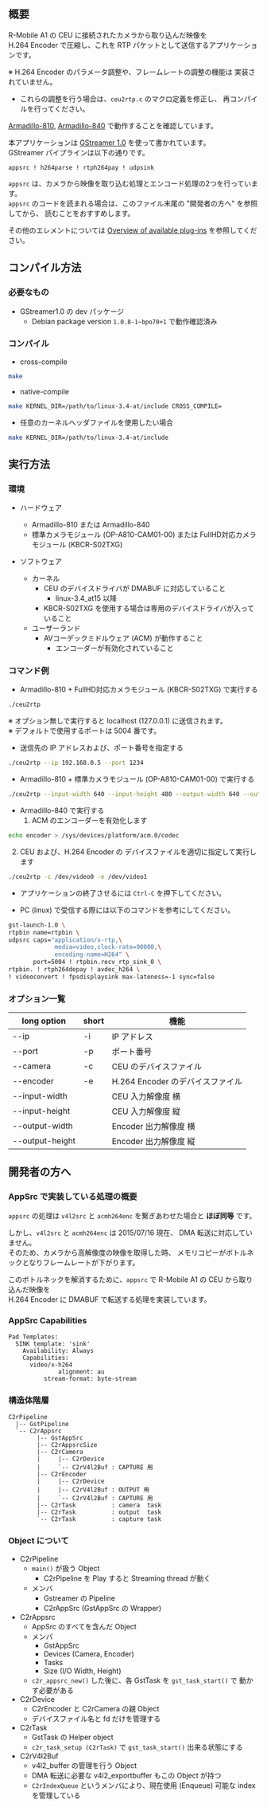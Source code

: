 ## 概要

R-Mobile A1 の CEU に接続されたカメラから取り込んだ映像を  
H.264 Encoder で圧縮し、これを RTP パケットとして送信するアプリケーションです。

※ H.264 Encoder のパラメータ調整や、フレームレートの調整の機能は
   実装されていません。
  - これらの調整を行う場合は、`ceu2rtp.c` のマクロ定義を修正し、
    再コンパイルを行ってください。

[Armadillo-810][1], [Armadillo-840][2] で動作することを確認しています。

本アプリケーションは [GStreamer 1.0][3] を使って書かれています。  
GStreamer パイプラインは以下の通りです。

```
appsrc ! h264parse ! rtph264pay ! udpsink
```

`appsrc` は、カメラから映像を取り込む処理とエンコード処理の2つを行っています。  
`appsrc` のコードを読まれる場合は、このファイル末尾の "開発者の方へ" を参照してから、
読むことをおすすめします。

その他のエレメントについては [Overview of available plug-ins][4] を参照してください。

[1]: http://armadillo.atmark-techno.com/armadillo-810
[2]: http://armadillo.atmark-techno.com/armadillo-840
[3]: http://gstreamer.freedesktop.org/
[4]: http://gstreamer.freedesktop.org/documentation/plugins.html

## コンパイル方法

### 必要なもの
  - GStreamer1.0 の dev パッケージ
    - Debian package version `1.0.8-1~bpo70+1` で動作確認済み

###  コンパイル
  - cross-compile
```sh
make
```
  - native-compile
```sh
make KERNEL_DIR=/path/to/linux-3.4-at/include CROSS_COMPILE=
```

  - 任意のカーネルヘッダファイルを使用したい場合
```sh
make KERNEL_DIR=/path/to/linux-3.4-at/include
```

## 実行方法

### 環境

- ハードウェア
  - Armadillo-810 または Armadillo-840
  - 標準カメラモジュール (OP-A810-CAM01-00) または FullHD対応カメラモジュール (KBCR-S02TXG)

- ソフトウェア
  - カーネル
    - CEU のデバイスドライバが DMABUF に対応していること
      - linux-3.4_at15 以降
    - KBCR-S02TXG を使用する場合は専用のデバイスドライバが入っていること
  - ユーザーランド
    - AVコーデックミドルウェア (ACM) が動作すること
      - エンコーダーが有効化されていること

### コマンド例

- Armadillo-810 + FullHD対応カメラモジュール (KBCR-S02TXG) で実行する
```sh
./ceu2rtp
```
※ オプション無しで実行すると localhost (127.0.0.1) に送信されます。  
※ デフォルトで使用するポートは 5004 番です。

- 送信先の IP アドレスおよび、ポート番号を指定する
```sh
./ceu2rtp --ip 192.168.0.5 --port 1234
```

- Armadillo-810 + 標準カメラモジュール (OP-A810-CAM01-00) で実行する
```sh
./ceu2rtp --input-width 640 --input-height 480 --output-width 640 --output-height 480
```

- Armadillo-840 で実行する
  1. ACM のエンコーダーを有効化します
```sh
echo encoder > /sys/devices/platform/acm.0/codec
```
  2. CEU および、H.264 Encoder の デバイスファイルを適切に指定して実行します
```sh
./ceu2rtp -c /dev/video0 -e /dev/video1
```

- アプリケーションの終了させるには `Ctrl-C` を押下してください。

- PC (linux) で受信する際には以下のコマンドを参考にしてください。
```sh
gst-launch-1.0 \
rtpbin name=rtpbin \
udpsrc caps="application/x-rtp,\
             media=video,clock-rate=90000,\
             encoding-name=H264" \
       port=5004 ! rtpbin.recv_rtp_sink_0 \
rtpbin. ! rtph264depay ! avdec_h264 \
! videoconvert ! fpsdisplaysink max-lateness=-1 sync=false
```

### オプション一覧

| long option     | short | 機能                             |
|-----------------|-------|----------------------------------|
| --ip            | -i    | IP アドレス                      |
| --port          | -p    | ポート番号                       |
| --camera        | -c    | CEU のデバイスファイル           |
| --encoder       | -e    | H.264 Encoder のデバイスファイル |
| --input-width   |       | CEU 入力解像度 横                |
| --input-height  |       | CEU 入力解像度 縦                |
| --output-width  |       | Encoder 出力解像度 横            |
| --output-height |       | Encoder 出力解像度 縦            |

## 開発者の方へ

### AppSrc で実装している処理の概要

`appsrc` の処理は `v4l2src` と `acmh264enc` を繋ぎあわせた場合と **ほぼ同等** です。

しかし、`v4l2src` と `acmh264enc` は 2015/07/16 現在、
DMA 転送に対応していません。  
そのため、カメラから高解像度の映像を取得した時、
メモリコピーがボトルネックとなりフレームレートが下がります。

このボトルネックを解消するために、`appsrc` で R-Mobile A1 の CEU から取り込んだ映像を  
H.264 Encoder に DMABUF で転送する処理を実装しています。

### AppSrc Capabilities

```
Pad Templates:
  SINK template: 'sink'
    Availability: Always
    Capabilities:
      video/x-h264
              alignment: au
          stream-format: byte-stream
```

### 構造体階層
```
C2rPipeline
  |-- GstPipeline
  `-- C2rAppsrc
        |-- GstAppSrc
        |-- C2rAppsrcSize
        |-- C2rCamera
        |     |-- C2rDevice
        |     `-- C2rV4l2Buf : CAPTURE 用
        |-- C2rEncoder
        |     |-- C2rDevice
        |     |-- C2rV4l2Buf : OUTPUT 用
        |     `-- C2rV4l2Buf : CAPTURE 用
        |-- C2rTask          : camera  task
        |-- C2rTask          : output  task
        `-- C2rTask          : capture task
```

### Object について

+ C2rPipeline 
  - `main()` が扱う Object
    - C2rPipeline を Play すると Streaming thread が動く
  - メンバ
    - Gstreamer の Pipeline
    - C2rAppSrc (GstAppSrc の Wrapper)
+ C2rAppsrc
  - AppSrc のすべてを含んだ Object
  - メンバ
    - GstAppSrc
    - Devices (Camera, Encoder)
    - Tasks
    - Size (I/O Width, Height)
  - `c2r_appsrc_new()` した後に、各 GstTask を `gst_task_start()` で
    動かす必要がある
+ C2rDevice
  - C2rEncoder と C2rCamera の親 Object
  - デバイスファイル名と fd だけを管理する
+ C2rTask
  - GstTask の Helper object
  - `c2r_task_setup (C2rTask)` で `gst_task_start()` 出来る状態にする
+ C2rV4l2Buf
  - v4l2_buffer の管理を行う Object
  - DMA 転送に必要な v4l2_exportbuffer もこの Object が持つ
  - `C2rIndexQueue` というメンバにより、現在使用 (Enqueue) 可能な
    index を管理している

